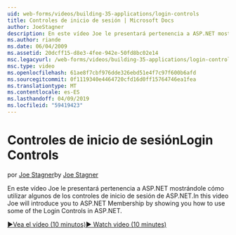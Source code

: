```yaml
---
uid: web-forms/videos/building-35-applications/login-controls
title: Controles de inicio de sesión | Microsoft Docs
author: JoeStagner
description: En este vídeo Joe le presentará pertenencia a ASP.NET mostrándole cómo utilizar algunos de los controles de inicio de sesión de ASP.NET.
ms.author: riande
ms.date: 06/04/2009
ms.assetid: 20dcff15-d8e3-4fee-942e-50fd8bc02e14
msc.legacyurl: /web-forms/videos/building-35-applications/login-controls
msc.type: video
ms.openlocfilehash: 61ae8f7cbf976dde326ebd51e4f7c97f600b6afd
ms.sourcegitcommit: 0f1119340e4464720cfd16d0ff15764746ea1fea
ms.translationtype: MT
ms.contentlocale: es-ES
ms.lasthandoff: 04/09/2019
ms.locfileid: "59419423"
---
```

# <a name="login-controls"></a><span data-ttu-id="7bdb2-103">Controles de inicio de sesión</span><span class="sxs-lookup"><span data-stu-id="7bdb2-103">Login Controls</span></span>

<span data-ttu-id="7bdb2-104">por [Joe Stagner](https://github.com/JoeStagner)</span><span class="sxs-lookup"><span data-stu-id="7bdb2-104">by [Joe Stagner](https://github.com/JoeStagner)</span></span>

<span data-ttu-id="7bdb2-105">En este vídeo Joe le presentará pertenencia a ASP.NET mostrándole cómo utilizar algunos de los controles de inicio de sesión de ASP.NET.</span><span class="sxs-lookup"><span data-stu-id="7bdb2-105">In this video Joe will introduce you to ASP.NET Membership by showing you how to use some of the Login Controls in ASP.NET.</span></span>

[<span data-ttu-id="7bdb2-106">&#9654;Vea el vídeo (10 minutos)</span><span class="sxs-lookup"><span data-stu-id="7bdb2-106">&#9654; Watch video (10 minutes)</span></span>](https://channel9.msdn.com/Blogs/ASP-NET-Site-Videos/login-controls)
